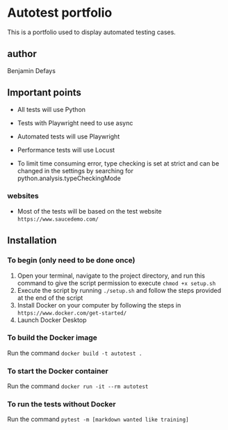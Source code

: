 # Autotest portfolio

This is a portfolio used to display automated testing cases.

## author 

Benjamin Defays

## Important points 

* All tests will use Python

* Tests with Playwright need to use async

* Automated tests will use Playwright

* Performance tests will use Locust

* To limit time consuming error, type checking is set at strict and can be changed in the settings by searching for python.analysis.typeCheckingMode 

### websites

* Most of the tests will be based on the test website `https://www.saucedemo.com/`

## Installation

### To begin (only need to be done once)
1. Open your terminal, navigate to the project directory, and run this command to give the script permission to execute `chmod +x setup.sh`
2. Execute the script by running `./setup.sh` and follow the steps provided at the end of the script
3. Install Docker on your computer by following the steps in `https://www.docker.com/get-started/`
4. Launch Docker Desktop

### To build the Docker image 
Run the command `docker build -t autotest .`

### To start the Docker container 
Run the command `docker run -it --rm autotest`

### To run the tests without Docker 
Run the command `pytest -m [markdown wanted like training]` 